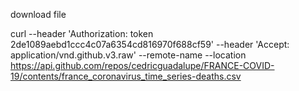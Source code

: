 download file

curl --header 'Authorization: token 2de1089aebd1ccc4c07a6354cd816970f688cf59' --header 'Accept: application/vnd.github.v3.raw' --remote-name --location
 https://api.github.com/repos/cedricguadalupe/FRANCE-COVID-19/contents/france_coronavirus_time_series-deaths.csv